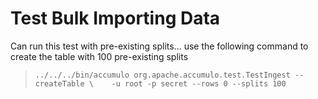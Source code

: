 <!--

    Licensed to the Apache Software Foundation (ASF) under one
    or more contributor license agreements.  See the NOTICE file
    distributed with this work for additional information
    regarding copyright ownership.  The ASF licenses this file
    to you under the Apache License, Version 2.0 (the
    "License"); you may not use this file except in compliance
    with the License.  You may obtain a copy of the License at

      https://www.apache.org/licenses/LICENSE-2.0

    Unless required by applicable law or agreed to in writing,
    software distributed under the License is distributed on an
    "AS IS" BASIS, WITHOUT WARRANTIES OR CONDITIONS OF ANY
    KIND, either express or implied.  See the License for the
    specific language governing permissions and limitations
    under the License.

-->

Test Bulk Importing Data
========================

Can run this test with pre-existing splits... use the following command to create the table with
100 pre-existing splits 

> `../../../bin/accumulo org.apache.accumulo.test.TestIngest --createTable \   
-u root -p secret --rows 0 --splits 100`

